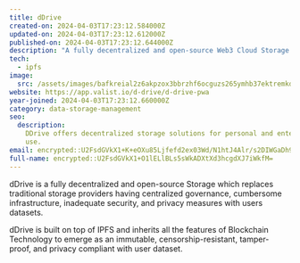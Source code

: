 ```yaml
---
title: dDrive
created-on: 2024-04-03T17:23:12.584000Z
updated-on: 2024-04-03T17:23:12.612000Z
published-on: 2024-04-03T17:23:12.644000Z
description: "A fully decentralized and open-source Web3 Cloud Storage solution."
tech:
  - ipfs
image:
  src: /assets/images/bafkreial2z6akpzox3bbrzhf6ocguzs265ymhb37ektremkdigdexo25vu.png
website: https://app.valist.io/d-drive/d-drive-pwa
year-joined: 2024-04-03T17:23:12.660000Z
category: data-storage-management
seo:
  description:
    DDrive offers decentralized storage solutions for personal and enterprise
    use.
email: encrypted::U2FsdGVkX1+K+eOXu85Ljfefd2ex03Wd/N1htJ4Alr/s2DIWGaDh9dBFa2J610id
full-name: encrypted::U2FsdGVkX1+O1lELlBLs5sWkADXtXd3hcgdXJ7iWkfM=
---
```


dDrive is a fully decentralized and open-source Storage which replaces traditional storage providers having centralized governance, cumbersome infrastructure, inadequate security, and privacy measures with users datasets.

dDrive is built on top of IPFS and inherits all the features of Blockchain Technology to emerge as an immutable, censorship-resistant, tamper-proof, and privacy compliant with user dataset.
